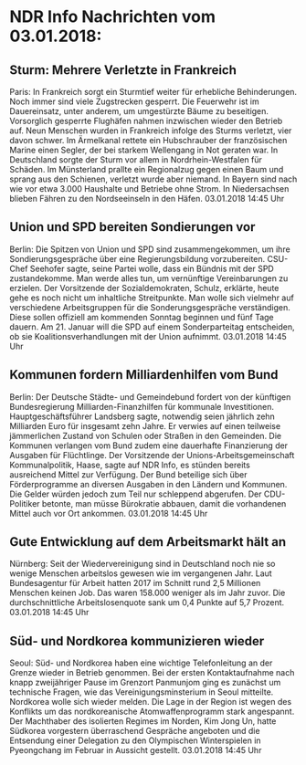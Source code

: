 # NDR Info Nachrichten vom 03.01.2018:


## Sturm: Mehrere Verletzte in Frankreich
Paris: In Frankreich sorgt ein Sturmtief weiter für erhebliche Behinderungen. Noch immer sind viele Zugstrecken gesperrt. Die Feuerwehr ist im Dauereinsatz, unter anderem, um  umgestürzte Bäume zu beseitigen. Vorsorglich gesperrte Flughäfen nahmen inzwischen wieder den Betrieb auf. Neun Menschen wurden in Frankreich infolge des Sturms verletzt, vier davon schwer. Im Ärmelkanal rettete ein Hubschrauber der französischen Marine einen Segler, der bei starkem Wellengang in Not geraten war. In Deutschland sorgte der Sturm vor allem in Nordrhein-Westfalen für Schäden. Im Münsterland prallte ein Regionalzug gegen einen Baum und sprang aus den Schienen, verletzt wurde aber niemand. In Bayern sind nach wie vor etwa 3.000 Haushalte und Betriebe ohne Strom. In Niedersachsen blieben Fähren zu den Nordseeinseln in den Häfen. 03.01.2018 14:45 Uhr 

## Union und SPD bereiten Sondierungen vor
Berlin: Die Spitzen von Union und SPD sind zusammengekommen, um ihre Sondierungsgespräche über eine Regierungsbildung vorzubereiten. CSU-Chef Seehofer sagte, seine Partei wolle, dass ein Bündnis mit der SPD zustandekomme. Man werde alles tun, um vernünftige Vereinbarungen zu erzielen. Der Vorsitzende der Sozialdemokraten, Schulz, erklärte, heute gehe es noch nicht um inhaltliche Streitpunkte. Man wolle sich vielmehr auf verschiedene Arbeitsgruppen für die Sonderungsgespräche verständigen. Diese sollen offiziell am kommenden Sonntag beginnen und fünf Tage dauern. Am 21. Januar will die  SPD auf einem Sonderparteitag entscheiden, ob sie Koalitionsverhandlungen mit der Union aufnimmt. 03.01.2018 14:45 Uhr 

## Kommunen fordern Milliardenhilfen vom Bund
Berlin: Der Deutsche Städte- und Gemeindebund fordert von der künftigen Bundesregierung Milliarden-Finanzhilfen für kommunale Investitionen. Hauptgeschäftsführer Landsberg sagte, notwendig seien jährlich zehn Milliarden Euro für insgesamt zehn Jahre. Er verwies auf einen teilweise jämmerlichen Zustand von Schulen oder Straßen in den Gemeinden. Die Kommunen verlangen vom Bund zudem eine dauerhafte Finanzierung der Ausgaben für Flüchtlinge. Der Vorsitzende der Unions-Arbeitsgemeinschaft Kommunalpolitik, Haase, sagte auf NDR Info, es stünden bereits ausreichend Mittel zur Verfügung. Der Bund beteilige sich über Förderprogramme an diversen Ausgaben in den Ländern und Kommunen. Die Gelder würden jedoch zum Teil nur schleppend abgerufen. Der CDU-Politiker betonte, man müsse Bürokratie abbauen, damit die vorhandenen Mittel auch vor Ort ankommen. 03.01.2018 14:45 Uhr 

## Gute Entwicklung auf dem Arbeitsmarkt hält an
Nürnberg: Seit der Wiedervereinigung sind in Deutschland noch nie so wenige Menschen arbeitslos gewesen wie im vergangenen Jahr. Laut Bundesagentur für Arbeit hatten 2017 im Schnitt rund 2,5 Millionen Menschen keinen Job. Das waren 158.000 weniger als im Jahr zuvor. Die durchschnittliche Arbeitslosenquote sank um 0,4 Punkte auf 5,7 Prozent. 03.01.2018 14:45 Uhr 

## Süd- und Nordkorea kommunizieren wieder
Seoul: 				Süd- und Nordkorea haben eine wichtige Telefonleitung an der Grenze wieder in Betrieb genommen. Bei der ersten Kontaktaufnahme nach knapp zweijähriger Pause im Grenzort Panmunjom ging es zunächst um technische Fragen, wie das Vereinigungsminsterium in Seoul mitteilte. Nordkorea wolle sich wieder melden. Die Lage in der Region ist wegen des Konflikts um das nordkoreanische Atomwaffenprogramm stark angespannt. Der Machthaber des isolierten Regimes im Norden, Kim Jong Un, hatte Südkorea vorgestern überraschend Gespräche angeboten und die Entsendung einer Delegation zu den Olympischen Winterspielen in Pyeongchang im Februar in Aussicht gestellt. 03.01.2018 14:45 Uhr 
